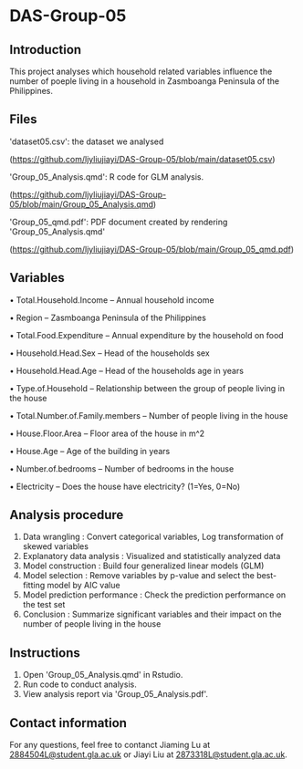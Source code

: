 # DAS-Group-05
## Introduction
This project analyses which household related variables influence the number of poeple living in a household in Zasmboanga Peninsula of the Philippines.

## Files
'dataset05.csv': the dataset we analysed

(https://github.com/ljyliujiayi/DAS-Group-05/blob/main/dataset05.csv)


'Group_05_Analysis.qmd': R code for GLM analysis.

(https://github.com/ljyliujiayi/DAS-Group-05/blob/main/Group_05_Analysis.qmd)



'Group_05_qmd.pdf': PDF document created by rendering 'Group_05_Analysis.qmd'

(https://github.com/ljyliujiayi/DAS-Group-05/blob/main/Group_05_qmd.pdf)

## Variables
• Total.Household.Income – Annual household income

• Region – Zasmboanga Peninsula of the Philippines

• Total.Food.Expenditure – Annual expenditure by the household on food

• Household.Head.Sex – Head of the households sex

• Household.Head.Age – Head of the households age in years

• Type.of.Household – Relationship between the group of people living in the house

• Total.Number.of.Family.members – Number of people living in the house

• House.Floor.Area – Floor area of the house in m^2

• House.Age – Age of the building in years

• Number.of.bedrooms – Number of bedrooms in the house

• Electricity – Does the house have electricity? (1=Yes, 0=No)

## Analysis procedure
1. Data wrangling : Convert categorical variables, Log transformation of skewed variables
2. Explanatory data analysis : Visualized and statistically analyzed data
3. Model construction : Build four generalized linear models (GLM)
4. Model selection : Remove variables by p-value and select the best-fitting model by AIC value
5. Model prediction performance : Check the prediction performance on the test set
6. Conclusion : Summarize significant variables and their impact on the number of people living in the house

## Instructions
1. Open 'Group_05_Analysis.qmd' in Rstudio.
2. Run code to conduct analysis.
3. View analysis report via 'Group_05_Analysis.pdf'.

## Contact information
For any questions, feel free to contanct Jiaming Lu at 2884504L@student.gla.ac.uk or Jiayi Liu at 2873318L@student.gla.ac.uk.
